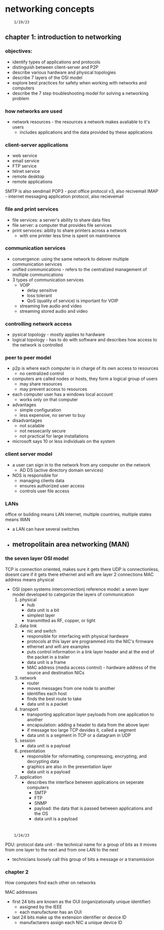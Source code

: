 # networking concepts

        1/19/23

## chapter 1: introduction to networking
### objectives:
- identify types of applications and protocols
- distinguish between client-server and P2P
- describe various hardware and physical topologies
- describe 7 layers of the OSI model
- explore best practices for safety when working with networks and computers
- describe the 7 step troubleshooting model for solving a networking problem


### how networks are used
- network resources - the resources a network makes avaliable to it's users
    - includes applications and the data provided by these applications

### client-server applications
- web service
- email service
- FTP service
- telnet service
- remote desktop
- remote applications

SMTP is also sendmail
POP3 - post office protocol v3, also recivemail
IMAP - internet messaging application protocol, also recievemail

### file and print services
- file services: a server's ability to share data files
- file server: a computer that provides file services
- print servoces: aiblity to share printers across a network
    - with one printer less time is spent on maintinence


### communication services
- convergence: using the same network to delover multiple communication services
- unified communications - refers to the centralized management of multiple communications
- 3 types of communication services
    - VOIP
        - delay sensitive
        - loss tolerant
        - QoS (quality of service) is important for VOIP
    - streaming live audio and video
    - streaming stored audio and video

### controlling network access
- pysical topology - mostly applies to hardware 
- logical topology - has to do with software and describes how access to the network is controlled

### peer to peer model
- p2p is where each computer is in charge of its own access to resources
    - no centralized control
- computers are called nodes or hosts, they form a logical group of users
    - may share resources
    - may prevent access to resources
- each computer user has a windows local account
    - works only on that computer
- advantages
    - simple configuration
    - less expensive, no server to buy
- disadvantages
    - not scalable
    - not nessecarily secure
    - not practical for large installations
- microsoft says 10 or less individuals on the system

### client server model
- a user can sign in to the network from any computer on the network
    - AD DS (active directory domain services)
- NOS is responsible for
    - managing clients data
    - ensures authorized user access
    - controls user file access

### LANs
office or building means LAN
internet, multiple countries, multiple states means WAN
- a LAN can have several switches
- metropolitain area networking (MAN)
    - 

### the seven layer OSI model
TCP is connection oriented, makes sure it gets there
UDP is connectionless, doesnt care if it gets there
ethernet and wifi are layer 2 connections
MAC address means physical
- OSI (open systems interconnection) reference model: a seven layer model developed to categorize the layers of communication
    1. physical
        - hub
        - data unit is a bit
        - simplest layer
        - transmitted as RF, copper, or light
    2. data link
        - nic and switch
        - responsible for interfacing with physical hardware
        - protocols at this layer are programmed into the NIC's firmware
        - ethernet and wifi are examples
        - puts control information in a link layer header and at the end of the packet in a trailer
        - data unit is a frame
        - MAC address (media access control) - hardware address of the source and destination NICs
    3. network
        - router
        - moves messages from one node to another
        - identifies each host
        - finds the best route to take
        - data unit is a packet
    4. transport
        - transporting application layer payloads from one application to another
        - encapsulation: adding a header to data from the above layer
        - if message too large TCP devides it, called a segment
        - data unit is a segment in TCP or a datagram in UDP
    5. session
        - data unit is a payload
    6. presentation
        - responsible for reformatting, compressing, encrypting, and decrypting data
        - graphics are also in the presentation layer
        - data unit is a payload
    7. application
        - describes the interface between applications on seperate computers
            - SMTP
            - FTP
            - SNMP
            - payload: the data that is passed between applications and the OS
            - data unit is a payload


# 
        1/24/23

PDU: protocol data unit - the technical name for a group of bits as it moves from one layer to the next and from one LAN to the next
- technicians loosely call this group of bits a message or a transmission

### chapter 2
How computers find each other on networks

MAC addresses
- first 24 bits are known as the OUI (organizationally unique identifier)
    - assigned by the IEEE
    - each manufacturer has an OUI
- last 24 bits make up the extension identifier or device ID
    - manufactarers assign each NIC a unique device ID